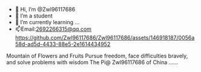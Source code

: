 - 👋 Hi, I’m @Zwl96117686
- 👀 I’m a student
- 🌱 I’m currently learning ...
- 📫Email:2692266315@qq.com
https://github.com/Zwl96117686/Zwl96117686/assets/146918187/0056a58d-ad5d-4433-88e5-2e1614434952

Mountain of Flowers and Fruits
Pursue freedom, face difficulties bravely, and solve problems with wisdom
The Pi@ Zwl96117686 of China
......
<!---
Zwl96117686/Zwl96117686 is a ✨ special ✨ repository because its `README.md` (this file) appears on your GitHub profile.
You can click the Preview link to take a look at your changes.
--->
